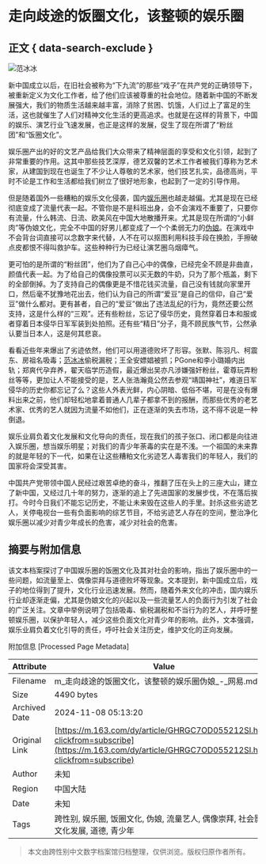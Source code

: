 # 走向歧途的饭圈文化，该整顿的娱乐圈

## 正文 { data-search-exclude }


![范冰冰](https://nimg.ws.126.net/?url=https%3A%2F%2Fstatic.ws.126.net%2Ff2e%2Fwap%2Fcommon%2Fimages%2Fweixinfixed1200low.jpg&thumbnail=750x2147483647&quality=75&type=jpg)

新中国成立以后，在旧社会被称为“下九流”的那些“戏子”在共产党的正确领导下，被重新定义为文化工作者，给了他们应该被尊重的社会地位。随着新中国的不断发展强大，我们的物质生活越来越丰富，消除了贫困、饥饿，人们过上了富足的生活，这也就催生了人们对精神文化生活的更高追求。也就是在这样的背景下，中国的娱乐、演艺行业飞速发展，也正是这样的发展，促生了现在所谓了“粉丝团”和“饭圈文化”。

娱乐圈产出的好的文艺产品给我们大众带来了精神层面的享受和文化引领，起到了非常重要的作用。这其中那些技艺深厚，德艺双馨的艺术工作者被我们尊称为艺术家，从建国到现在也诞生了不少让人尊敬的艺术家，他们技艺扎实，品德高尚，平时不论是工作和生活都给我们树立了很好地形象，也起到了一定的引导作用。

但是随着国外一些糟粕的娱乐文化侵袭，国内[娱乐圈](https://news.163.com/news/search?keyword=%E5%A8%B1%E4%B9%90%E5%9C%88)也越走越偏。尤其是现在已经彻底变成了流量代表一起。不管你是不是科班出身，会不会演戏不重要了，只要你有流量，什么韩流、日流、欧美风在中国大地散播开来。尤其是现在所谓的“小鲜肉”等伪娘文化，完全不中国的好男儿都变成了一个个柔弱无力的[伪娘](https://news.163.com/news/search?keyword=%E4%BC%AA%E5%A8%98)。在演戏中不会背台词直接可以念数字来代替，人不在可以抠图利用科技手段在换脸，手擦破点皮都恨不得叫救护车。这些种种行为已经让演艺圈乌烟瘴气。

更可怕的是所谓的“粉丝团”，他们为了自己心中的偶像，已经完全不顾是非曲直，颜值代表一起。为了给自己的偶像投票可以买无数的牛奶，只为了那个瓶盖，剩下的全部倒掉。为了支持自己的偶像更是不惜花钱买流量，自己没有钱就向家里开口，然后毫不犹豫地花出去，他们认为自己的所谓“爱豆”是自己的信仰，自己“爱豆”做什么都对。更有甚者，自己的“爱豆”做出了违法乱纪的行为，竟然还要公然支持，这是什么样的“三观”。还有些粉丝，忘记了侵华历史，竟然穿着日本和服或者穿着日本侵华日军军装到处拍照。还有些“精日”分子，竟不顾民族气节，公然承认要当日本人，这是何其悲哀。

看看近些年来爆出了劣迹依然，他们可以用道德败坏了形容。张默、陈羽凡、柯震东、房祖名吸毒；[范冰冰](https://news.163.com/news/search?keyword=%E8%8C%83%E5%86%B0%E5%86%B0)偷税漏税；王全安嫖娼被抓；PGone和李小璐婚内出轨；郑爽代孕弃养，翟天临学历造假，最近爆出吴亦凡涉嫌强奸粉丝，霍尊玩弄粉丝等等，更加让人不能接受的是，艺人张浩瀚竟公然去参观“靖国神社”，难道日军侵华的历史你都忘记了么？这些人外表光鲜，内心阴暗、低俗不堪，可是在没有爆料出来之前，他们却轻松地拿着普通人几辈子都拿不到的报酬，而那些优秀的老艺术家、优秀的艺人就因为流量不如他们，正在逐渐的失去市场，这不得不说是一种倒退。

娱乐业肩负着文化发展和文化导向的责任，现在我们的孩子张口、闭口都是向往进入娱乐圈，想当娱乐明星；对我们的青少年荼毒的实在是不浅。一个祖国的未来靠的就是年轻的下一代，如果在让这些糟粕文化劣迹艺人毒害我们的年轻人，我们的国家将会深受其害。

中国共产党带领中国人民经过艰苦卓绝的奋斗，推翻了压在头上的三座大山，建立了新中国，又经过几十年的努力，逐渐的追上了先进国家的发展步伐，不在落后挨打。今时今日我们不能忘记历史，不能让未来毁在这些人的手里。封杀这些劣迹艺人，关停电视台一些有负面影响的综艺节目，不给劣迹艺人存在的空间，整治净化娱乐圈以减少对青少年成长的危害，减少对社会的危害。

## 摘要与附加信息

<!-- tcd_abstract -->
该文本档案探讨了中国娱乐圈的饭圈文化及其对社会的影响，指出了娱乐圈中的一些问题，如流量至上、偶像崇拜与道德败坏等现象。文本提到，新中国成立后，戏子的地位得到了提升，文化行业迅速发展。然而，随着外来文化的冲击，国内娱乐行业却逐渐走偏，尤其是伪娘文化的兴起以及一些流量艺人的负面行为引发了社会的广泛关注。文章中举例说明了包括吸毒、偷税漏税和不当行为的艺人，并呼吁整顿娱乐圈，以保护年轻人，减少这些负面文化对青少年的影响。此外，文本强调，娱乐业肩负着文化引导的责任，呼吁社会关注历史，维护文化的正向发展。
<!-- tcd_abstract_end -->

附加信息 [Processed Page Metadata]

| Attribute       | Value                                  |
|-----------------|----------------------------------------|
| Filename        | m_走向歧途的饭圈文化，该整顿的娱乐圈伪娘_-_网易.md                             |
| Size            | 4490 bytes                           |
| Archived Date   | 2024-11-08 05:13:20                             |
| Original Link   | [https://m.163.com/dy/article/GHRGC7OD055212SI.html?clickfrom=subscribe](https://m.163.com/dy/article/GHRGC7OD055212SI.html?clickfrom=subscribe)                       |
| Author          | 未知                               |
| Region          | 中国大陆                               |
| Date            | 未知                                 |
| Tags            | 跨性别, 娱乐圈, 饭圈文化, 伪娘, 流量艺人, 偶像崇拜, 社会影响, 文化发展, 道德, 青少年                                 |
>
> 本文由跨性别中文数字档案馆归档整理，仅供浏览。版权归原作者所有。
>